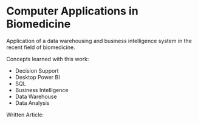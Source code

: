 # Computer Applications in Biomedicine

Application of a data warehousing and business intelligence system in the recent field of biomedicine.

Concepts learned with this work:

- Decision Support
- Desktop Power BI
- SQL
- Business Intelligence
- Data Warehouse
- Data Analysis

Written Article: 

